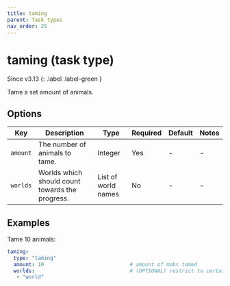 ```yaml
---
title: taming
parent: Task types
nav_order: 25
---
```


# taming (task type)

Since v3.13
{: .label .label-green }

Tame a set amount of animals.

## Options

| Key      | Description                                     | Type                | Required | Default | Notes |
|----------|-------------------------------------------------|---------------------|----------|---------|-------|
| `amount` | The number of animals to tame.                  | Integer             | Yes      | \-      | \-    |
| `worlds` | Worlds which should count towards the progress. | List of world names | No       | \-      | \-    |

## Examples

Tame 10 animals:

``` yaml
taming:
  type: "taming"
  amount: 10                            # amount of mobs tamed
  worlds:                               # (OPTIONAL) restrict to certain worlds
   - "world"
```
